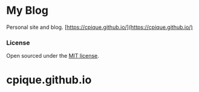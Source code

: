 # My Blog

Personal site and blog. [https://cpique.github.io/](https://cpique.github.io/) 


### License

Open sourced under the [MIT license](LICENSE.md).

# cpique.github.io
